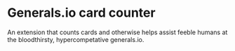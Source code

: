 # Generals.io card counter

An extension that counts cards and otherwise helps assist feeble humans at the
bloodthirsty, hypercompetative generals.io.
